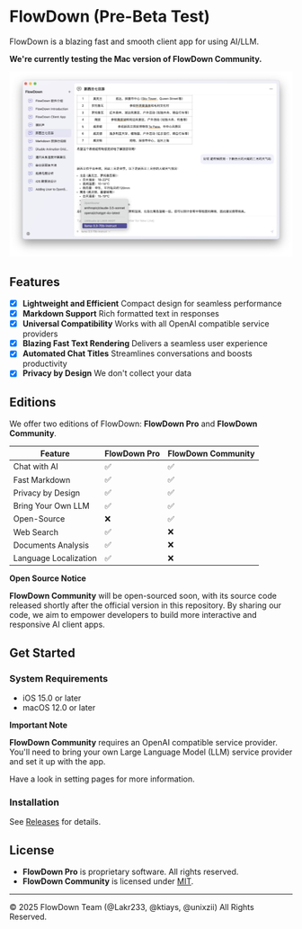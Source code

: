 # FlowDown (Pre-Beta Test)

FlowDown is a blazing fast and smooth client app for using AI/LLM.

**We're currently testing the Mac version of FlowDown Community.**

![Preview](./Resources/SCR-20250115-lvgw.jpeg)

## Features

- [x] **Lightweight and Efficient** Compact design for seamless performance
- [x] **Markdown Support** Rich formatted text in responses
- [x] **Universal Compatibility** Works with all OpenAI compatible service providers
- [x] **Blazing Fast Text Rendering** Delivers a seamless user experience
- [x] **Automated Chat Titles** Streamlines conversations and boosts productivity
- [x] **Privacy by Design** We don't collect your data

## Editions

We offer two editions of FlowDown: **FlowDown Pro** and **FlowDown Community**.

| **Feature** | **FlowDown Pro** | **FlowDown Community** |
| --- | --- | --- |
| Chat with AI | ✅ | ✅ |
| Fast Markdown | ✅ | ✅ |
| Privacy by Design | ✅ | ✅ |
| Bring Your Own LLM | ✅ | ✅ |
| Open-Source | ❌ | ✅ |
| Web Search | ✅ | ❌ |
| Documents Analysis | ✅ | ❌ |
| Language Localization | ✅ | ❌ |

**Open Source Notice**

**FlowDown Community** will be open-sourced soon, with its source code released shortly after the official version in this repository. By sharing our code, we aim to empower developers to build more interactive and responsive AI client apps.

## Get Started

### System Requirements

- iOS 15.0 or later
- macOS 12.0 or later

**Important Note**

**FlowDown Community** requires an OpenAI compatible service provider. You'll need to bring your own Large Language Model (LLM) service provider and set it up with the app.

Have a look in setting pages for more information.  

### Installation

See [Releases](https://github.com/Lakr233/FlowDown-Beta/releases) for details.

## License

- **FlowDown Pro** is proprietary software. All rights reserved.
- **FlowDown Community** is licensed under [MIT](./LICENSE).

---

© 2025 FlowDown Team (@Lakr233, @ktiays, @unixzii) All Rights Reserved.
